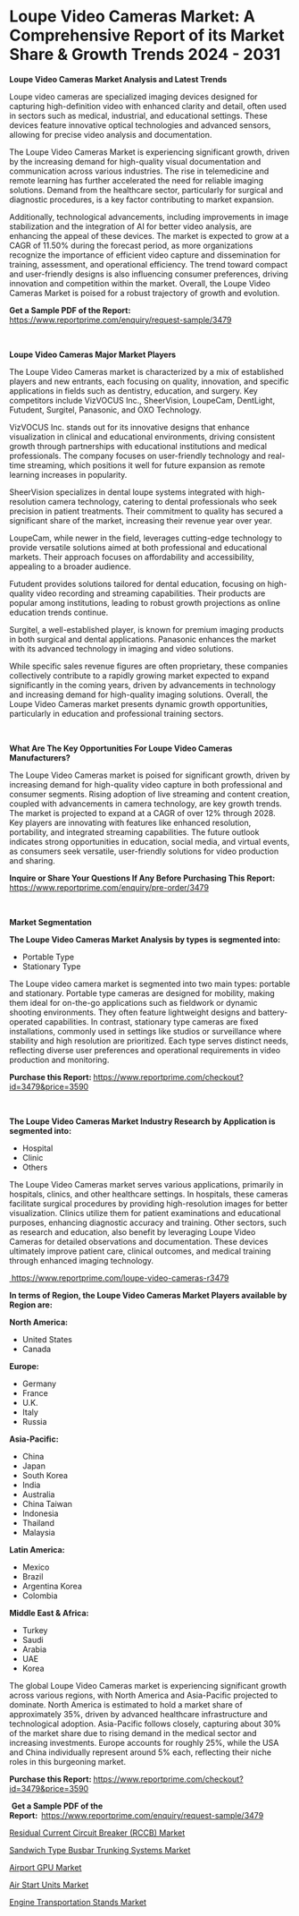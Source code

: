 <p><h1>Loupe Video Cameras Market: A Comprehensive Report of its Market Share & Growth Trends 2024 - 2031</h1></p><p><strong>Loupe Video Cameras Market Analysis and Latest Trends</strong></p>
<p><p>Loupe video cameras are specialized imaging devices designed for capturing high-definition video with enhanced clarity and detail, often used in sectors such as medical, industrial, and educational settings. These devices feature innovative optical technologies and advanced sensors, allowing for precise video analysis and documentation.</p><p>The Loupe Video Cameras Market is experiencing significant growth, driven by the increasing demand for high-quality visual documentation and communication across various industries. The rise in telemedicine and remote learning has further accelerated the need for reliable imaging solutions. Demand from the healthcare sector, particularly for surgical and diagnostic procedures, is a key factor contributing to market expansion. </p><p>Additionally, technological advancements, including improvements in image stabilization and the integration of AI for better video analysis, are enhancing the appeal of these devices. The market is expected to grow at a CAGR of 11.50% during the forecast period, as more organizations recognize the importance of efficient video capture and dissemination for training, assessment, and operational efficiency. The trend toward compact and user-friendly designs is also influencing consumer preferences, driving innovation and competition within the market. Overall, the Loupe Video Cameras Market is poised for a robust trajectory of growth and evolution.</p></p>
<p><strong>Get a Sample PDF of the Report:&nbsp;</strong> <a href="https://www.reportprime.com/enquiry/request-sample/3479">https://www.reportprime.com/enquiry/request-sample/3479</a></p>
<p>&nbsp;</p>
<p><strong>Loupe Video Cameras Major Market Players</strong></p>
<p><p>The Loupe Video Cameras market is characterized by a mix of established players and new entrants, each focusing on quality, innovation, and specific applications in fields such as dentistry, education, and surgery. Key competitors include VizVOCUS Inc., SheerVision, LoupeCam, DentLight, Futudent, Surgitel, Panasonic, and OXO Technology. </p><p>VizVOCUS Inc. stands out for its innovative designs that enhance visualization in clinical and educational environments, driving consistent growth through partnerships with educational institutions and medical professionals. The company focuses on user-friendly technology and real-time streaming, which positions it well for future expansion as remote learning increases in popularity.</p><p>SheerVision specializes in dental loupe systems integrated with high-resolution camera technology, catering to dental professionals who seek precision in patient treatments. Their commitment to quality has secured a significant share of the market, increasing their revenue year over year.</p><p>LoupeCam, while newer in the field, leverages cutting-edge technology to provide versatile solutions aimed at both professional and educational markets. Their approach focuses on affordability and accessibility, appealing to a broader audience.</p><p>Futudent provides solutions tailored for dental education, focusing on high-quality video recording and streaming capabilities. Their products are popular among institutions, leading to robust growth projections as online education trends continue.</p><p>Surgitel, a well-established player, is known for premium imaging products in both surgical and dental applications. Panasonic enhances the market with its advanced technology in imaging and video solutions.</p><p>While specific sales revenue figures are often proprietary, these companies collectively contribute to a rapidly growing market expected to expand significantly in the coming years, driven by advancements in technology and increasing demand for high-quality imaging solutions. Overall, the Loupe Video Cameras market presents dynamic growth opportunities, particularly in education and professional training sectors.</p></p>
<p>&nbsp;</p>
<p><strong>What Are The Key Opportunities For Loupe Video Cameras Manufacturers?</strong></p>
<p><p>The Loupe Video Cameras market is poised for significant growth, driven by increasing demand for high-quality video capture in both professional and consumer segments. Rising adoption of live streaming and content creation, coupled with advancements in camera technology, are key growth trends. The market is projected to expand at a CAGR of over 12% through 2028. Key players are innovating with features like enhanced resolution, portability, and integrated streaming capabilities. The future outlook indicates strong opportunities in education, social media, and virtual events, as consumers seek versatile, user-friendly solutions for video production and sharing.</p></p>
<p><strong>Inquire or Share Your Questions If Any Before Purchasing This Report:</strong> <a href="https://www.reportprime.com/enquiry/pre-order/3479">https://www.reportprime.com/enquiry/pre-order/3479</a></p>
<p>&nbsp;</p>
<p><strong>Market Segmentation</strong></p>
<p><strong>The Loupe Video Cameras Market Analysis by types is segmented into:</strong></p>
<p><ul><li>Portable Type</li><li>Stationary Type</li></ul></p>
<p><p>The Loupe video camera market is segmented into two main types: portable and stationary. Portable type cameras are designed for mobility, making them ideal for on-the-go applications such as fieldwork or dynamic shooting environments. They often feature lightweight designs and battery-operated capabilities. In contrast, stationary type cameras are fixed installations, commonly used in settings like studios or surveillance where stability and high resolution are prioritized. Each type serves distinct needs, reflecting diverse user preferences and operational requirements in video production and monitoring.</p></p>
<p><strong>Purchase this Report:&nbsp;</strong><a href="https://www.reportprime.com/checkout?id=3479&price=3590">https://www.reportprime.com/checkout?id=3479&price=3590</a></p>
<p>&nbsp;</p>
<p><strong>The Loupe Video Cameras Market Industry Research by Application is segmented into:</strong></p>
<p><ul><li>Hospital</li><li>Clinic</li><li>Others</li></ul></p>
<p><p>The Loupe Video Cameras market serves various applications, primarily in hospitals, clinics, and other healthcare settings. In hospitals, these cameras facilitate surgical procedures by providing high-resolution images for better visualization. Clinics utilize them for patient examinations and educational purposes, enhancing diagnostic accuracy and training. Other sectors, such as research and education, also benefit by leveraging Loupe Video Cameras for detailed observations and documentation. These devices ultimately improve patient care, clinical outcomes, and medical training through enhanced imaging technology.</p></p>
<p><a href="https://www.reportprime.com/loupe-video-cameras-r3479">&nbsp;https://www.reportprime.com/loupe-video-cameras-r3479</a></p>
<p><strong>In terms of Region, the Loupe Video Cameras Market Players available by Region are:</strong></p>
<p>
    <p> <strong> North America: </strong>
        <ul>
            <li>United States</li>
            <li>Canada</li>
        </ul>
        </p> 
    <p> <strong> Europe: </strong>
        <ul>
            <li>Germany</li>
            <li>France</li>
            <li>U.K.</li>
            <li>Italy</li>
            <li>Russia</li>
        </ul>
        </p> 
    <p> <strong> Asia-Pacific: </strong>
        <ul>
            <li>China</li>
            <li>Japan</li>
            <li>South Korea</li>
            <li>India</li>
            <li>Australia</li>
            <li>China Taiwan</li>
            <li>Indonesia</li>
            <li>Thailand</li>
            <li>Malaysia</li>
        </ul>
        </p> 
    <p> <strong> Latin America: </strong>
        <ul>
            <li>Mexico</li>
            <li>Brazil</li>
            <li>Argentina Korea</li>
            <li>Colombia</li>
        </ul>
        </p> 
    <p> <strong> Middle East & Africa: </strong>
        <ul>
            <li>Turkey</li>
            <li>Saudi</li>
            <li>Arabia</li>
            <li>UAE</li>
            <li>Korea</li>
        </ul>
    </p>
    </p>
<p><p>The global Loupe Video Cameras market is experiencing significant growth across various regions, with North America and Asia-Pacific projected to dominate. North America is estimated to hold a market share of approximately 35%, driven by advanced healthcare infrastructure and technological adoption. Asia-Pacific follows closely, capturing about 30% of the market share due to rising demand in the medical sector and increasing investments. Europe accounts for roughly 25%, while the USA and China individually represent around 5% each, reflecting their niche roles in this burgeoning market.</p></p>
<p><strong>Purchase this Report: </strong><a href="https://www.reportprime.com/checkout?id=3479&price=3590">https://www.reportprime.com/checkout?id=3479&price=3590</a></p>
<p>&nbsp;<strong>Get a Sample PDF of the Report:&nbsp;&nbsp;</strong><a href="https://www.reportprime.com/enquiry/request-sample/3479">https://www.reportprime.com/enquiry/request-sample/3479</a></p>
<p><strong></strong></p>
<p><p><a href="https://issuu.com/reportprime-2/docs/residual-current-circuit-breaker-rc_0a7c7ca481e28e">Residual Current Circuit Breaker (RCCB) Market</a></p><p><a href="https://issuu.com/reportprime-2/docs/sandwich-type-busbar-trunking-syste_09548c3e97727f">Sandwich Type Busbar Trunking Systems Market</a></p><p><a href="https://www.linkedin.com/pulse/future-innovation-global-airport-gpu-market-growth-opportunities-nlc9f?trackingId=RdKna%2FLySr6rqkoYGDIiOA%3D%3D">Airport GPU Market</a></p><p><a href="https://www.linkedin.com/pulse/emerging-trends-air-start-units-market-global-outlook-future-davif?trackingId=rf5VdW%2BmS0S6P6Du%2FFAE5Q%3D%3D">Air Start Units Market</a></p><p><a href="https://www.linkedin.com/pulse/driving-market-forces-engine-transportation-stands-trends-okaxf?trackingId=CRV85QqPStyGWyuEK7sDwQ%3D%3D">Engine Transportation Stands Market</a></p></p>